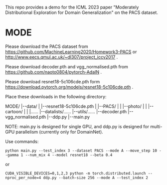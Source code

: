 This repo provides a demo for the ICML 2023 paper "Moderately Distributional Exploration for Domain Generalization" on the PACS dataset.


# MODE

Please download the PACS dataset from https://github.com/MachineLearning2020/Homework3-PACS or http://www.eecs.qmul.ac.uk/~dl307/project_iccv2017 .

Please download decoder.pth and vgg_normalised.pth from https://github.com/naoto0804/pytorch-AdaIN .

Please download resnet18-5c106cde.pth form https://download.pytorch.org/models/resnet18-5c106cde.pth .

Place these downloads in the following directory:

MODE/
|--data/
|  |--resnet18-5c106cde.pth
|  |--PACS/
|  |   |--photo/
|  |   |--cartoon/
|  |   |......
|--datalists/......
|--utils/......
|--decoder.pth
|--vgg_normalised.pth
|--ddp.py
|--main.py


NOTE: main.py is designed for single GPU, and ddp.py is designed for multi-GPU parallelism (currently only for DomainNet). 

Use commands:
```
python main.py --test_index 3 --dataset PACS --mode A --move_step 10 --gamma 1 --num_mix 4 --model resnet18 --beta 0.4
```

or

```
CUDA_VISIBLE_DEVICES=0,1,2,3 python -m torch.distributed.launch --nproc_per_node=4 ddp.py --batch-size 256 --mode A --test_index 2
```
